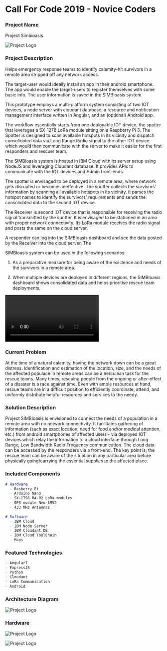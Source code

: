 # Call For Code 2019 - Novice Coders

### Project Name

Project Simbioasis

![Project Logo](https://novice-coders.github.io/CFC2019/img/logo.png)

### Project Description

Helps emergency response teams to identify calamity-hit survivors in a remote area stripped off any network access. 

The target-user would ideally install an app in their android smartphone. The app would enable the target-users to register themselves with some basic info. The user information is saved in the SIMBIoasis system.

This prototype employs a multi-platform system consisting of two IOT devices, a node server with cloudant database, a resource and notification management interface written in Angular, and an (optional) Android app.

The workflow essentially starts from one deployable IOT device, the spotter that leverages a SX-1278 LoRa module sitting on a Raspberry Pi 3. The Spotter is designed to scan available hotspots in its vicinity and dispatch consolidated data via Long Range Radio signal to the other IOT device which would then communicate with the server to make it easier for the first responders and rescuer team.

The SIMBIoasis system is hosted in IBM Cloud with its server setup using NodeJS and leveraging Cloudant database. It provides APIs to communicate with the IOT devices and Admin front-ends.

The spotter is envisaged to be deployed in a remote area, where network gets disrupted or becomes ineffective. The spotter collects the survivors' information by scanning all available hotspots in its vicinity. It parses the hotspot names to identify the survivors' requirements and sends the consolidated data to the second IOT device.

The Receiver is second IOT device that is responsible for receiving the radio signal transmitted by the spotter. It is envisaged to be stationed in an area with proper network connectivity. Its LoRa module receives the radio signal and posts the same on the cloud server.

A responder can log into the SIMBIoasis dashboard and see the data posted by the Receiver into the cloud server. The 

SIMBIoasis system can be used in the following scenarios:

1. As a preparative measure for being aware of the existence and needs of the survivors in a remote area.

2. When multiple devices are deployed in different regions, the SIMBIoasis dashboard shows consolidated data and helps prioritise rescue team deployments.

![Project Logo](https://novice-coders.github.io/CFC2019/img/UntitledProject1.mp4)

### Current Problem

At the time of a natural calamity, having the network down can be a great distress. Identification and estimation of the location, size, and the needs of the affected populace in remote areas can be a herculean task for the rescue teams. Many times, rescuing people from the ongoing or after-effect of a disaster is a race against time. Even with ample resources at hand, rescue teams are in a difficult position to efficiently coordinate, attend, and uniformly distribute helpful resources and services to the needy.

### Solution Description

Project SIMBIoasis is envisioned to connect the needs of a population in a remote area with no network connectivity. It facilitates gathering of information (such as exact location, need for food and/or medical attention, etc.) from android smartphones of affected users - via deployed IOT devices which relay the information to a cloud interface through Long Range, Low Bandwidth Radio Frequency communication. The cloud data can be accessed by the responders via a front-end. The key point is, the rescue team can be aware of the situation in any particular area before physically going/carrying the essential supplies to the affected place.

### Included Components

```markdown
# Hardware 
  - Rasberry Pi
  - Arduino Nano
  - SX-1798 RA-02 LoRa modules
  - GPS module Neo-6MV2
  - 433 MHz Antennas
  
# Software
  - IBM Cloud
  - IBM Node Server
  - IBM Cloudant DB
  - IBM Cloud ToolChain
  - Maps
```

### Featured Technologies

```markdown
- Angular7
- ExpressJS
- Python
- Cloudant
- LoRa Communication
- Android 
```

### Architecture Diagram

![Project Logo](https://novice-coders.github.io/CFC2019/img/ArchitectureDiagram.png)

### Hardware

![Project Logo](https://novice-coders.github.io/CFC2019/img/RecModule.png)

![Project Logo](https://novice-coders.github.io/CFC2019/img/SenderModule.png)
